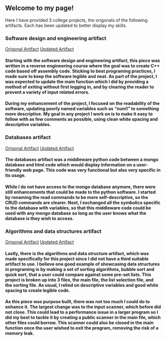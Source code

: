 ## Welcome to my page!
Here I have provided 3 college projects, the origonals of the following artifacts. Each has been updated to better display my skills.

### Software design and engineering artifact
[Origonal Artifact](https://github.com/William-Haskins/William-Haskins/blob/main/(SOFTWARE%20DESIGN%20AND%20ENGINEERING)CS_410_7_2.cpp)
[Updated Artifact](https://github.com/William-Haskins/William-Haskins/blob/main/(UPDATED%20SOFTWARE%20DESIGN%20AND%20ENGINEERING)%20CS_410.cpp)
#### Starting with the software design and engineering artifact, this piece was written in a reverse engineering course where the goal was to create C++ code based off assembly code. Sticking to best programing practices, I made sure to keep the software legible and neat. As part of the project, I was expected to update the main function which I did by providing a method of exiting without first logging in, and by clearing the reader to prevent a variety of input related errors. 

#### During my enhancement of the project, I focused on the readability of the software, updating poorly named variables such as “num1” to something more descriptive. My goal in any project I work on is to make it easy to follow with as few comments as possible, using clean white spacing and descriptive variables. 

### Databases artifact
[Origonal Artifact](https://github.com/William-Haskins/William-Haskins/blob/main/(DATABASES)%20mongocrud.py)
[Updated Artifact](https://github.com/William-Haskins/William-Haskins/blob/main/(UPDATED%20DATABASES)%20mongocrud.py)
#### The databases artifact was a middleware python code between a mongo database and html code which would display information on a user-friendly web page.  This code was very functional but also very specific in its usage. 

#### While I do not have access to the mongo database anymore, there were still enhancements that could be made to the python software. I started by renaming the read commands to be more self-descriptive, so the CRUD commands are clearer. Next, I exchanged all the symbolics specific to the database with variables, so that this middleware code could be used with any mongo database so long as the user knows what the database is they wish to access. 

### Algorithms and data structures artifact
[Origonal Artifact](https://github.com/William-Haskins/William-Haskins/tree/main/(ALGORITHMS%20AND%20DATA%20STRUCTURES))
[Updated Artifact](https://github.com/William-Haskins/William-Haskins/tree/main/(UPDATED%20ALGORITHMS%20AND%20DATA%20STRUCTURES))
#### Lastly, there is the algorithms and data structure artifact, which was made specifically for this project since I did not have a third suitable artifact to use. I believe one good example of showcasing data structures in programing is by making a set of sorting algorithms, bubble sort and quick sort, that a user could compare against some pre-set lists.  This project is broken up into 3 files, the main file, the list selection file, and the sorting file. As usual, I relied on descriptive variables and good white spacing to create legible code. 

#### As this piece was purpose built, there was not too much I could do to enhance it. The largest change was to the input scanner, which before did not close. This could lead to a performance issue in a larger program so I did my best to tackle it by creating a public scanner in the main file, which other files could borrow. This scanner could also be closed in the main function once the user wished to exit the program, removing the risk of a memory leak. 

